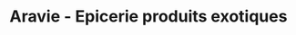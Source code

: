 ---
title: "Aravie - Epicerie produits exotiques"
url: /saint-brieuc/aravie-epicerie-produits-exotiques/
shop: Supermarkt
---